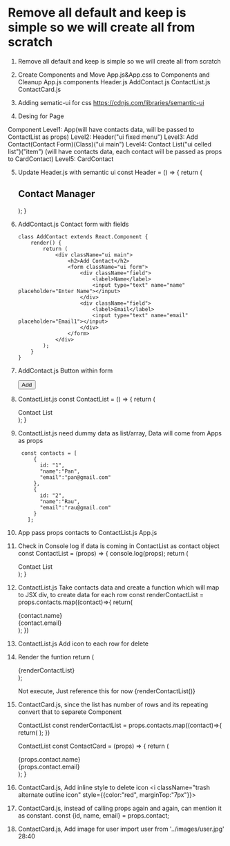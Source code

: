 # Remove all default and keep is simple so we will create all from scratch

1. Remove all default and keep is simple so we will create all from scratch

2. Create Components and Move App.js&App.css to Components and Cleanup App.js
		components
			Header.js
			AddContact.js
			ContactList.js
			ContactCard.js

3. Adding sematic-ui for css
https://cdnjs.com/libraries/semantic-ui
<link rel="stylesheet" href="https://cdnjs.cloudflare.com/ajax/libs/semantic-ui/2.4.1/semantic.min.css" integrity="sha512-8bHTC73gkZ7rZ7vpqUQThUDhqcNFyYi2xgDgPDHc+GXVGHXq+xPjynxIopALmOPqzo9JZj0k6OqqewdGO3EsrQ==" crossorigin="anonymous" referrerpolicy="no-referrer" />

4. Desing for Page

Component
Level1: App(will have contacts data, will be passed to ContactList as props)
	Level2: Header("ui fixed menu")
		Level3: Add Contact(Contact Form)(Class)("ui main")
			Level4: Contact List("ui celled list")("item") (will have contacts data, each contact will be passed as props to CardContact)
				Level5: CardContact
				
5. Update Header.js with semantic ui
	const Header = () => {
		return ( 
			<div className="ui fixed menu">
				<div className="ui container center">
					<h2>Contact Manager</h2>
				</div>
			</div>
		 );
	}

6. 	AddContact.js Contact form with fields

		class AddContact extends React.Component {
			render() {
				return (
					<div className="ui main">
						<h2>Add Contact</h2>
						<form className="ui form">
							<div className="field">
								<label>Name</label>
								<input type="text" name="name" placeholder="Enter Name"></input>
							</div>
							<div className="field">
								<label>Email</label>
								<input type="text" name="email" placeholder="Email1"></input>
							</div>
						</form>
					</div>
				);
			}
		}
	

7. AddContact.js Button within form

	<button className="ui button blue">Add</button>
	
8. ContactList.js 
		const ContactList = () => {
			return ( 
				<div className="ui celled list">
					Contact List
				</div>
			 );
		}

9. ContactList.js need dummy data as list/array, Data will come from Apps as props 

		const contacts = [
			{
			  id: "1",
			  "name":"Pan",
			  "email":"pan@gmail.com"
			},
			{
			  id: "2",
			  "name":"Rau",
			  "email":"rau@gmail.com"
			}
		  ];

10. App pass props contacts to ContactList.js
	App.js
      <ContactList contacts={contacts}/>
	
	
	
11. Check in Console log if data is coming in ContactList as contact object
	const ContactList = (props) => {
		console.log(props);
		return ( 
			<div className="ui celled list">
				Contact List
			</div>
		 );
	}

12. ContactList.js Take contacts data and create a function which will map to JSX div, to create data for each row
		const renderContactList = props.contacts.map((contact)=>{
			return(
				<div className="item">
					<div className="content">
						<div className="header">{contact.name}</div>
						<div>{contact.email}</div>
					</div>
				</div>
			);
		})

13. ContactList.js Add icon to each row for delete
                <i className="trash alternate outline icon"></i>		
	
14. Render the funtion
    return ( 
        <div className="ui celled list">
            {renderContactList}
        </div>
     );
	 
	Not execute, Just reference this for now
		{renderContactList()}
	  
15. ContactCard.js, since the list has number of rows and its repeating convert that to separete Component
	
	ContactList
		const renderContactList = props.contacts.map((contact)=>{
			return(
				<ContactCard contact={contact} />
			);
		})	

	ContactList
		const ContactCard = (props) => {
			return ( 
				<div className="item">
				<div className="content">
					<div className="header">{props.contact.name}</div>
					<div>{props.contact.email}</div>
				</div>
				<i className="trash alternate outline icon"></i>
			</div>
			 );
		}		
		
16. ContactCard.js, Add inline style to delete icon
        <i className="trash alternate outline icon"
        style={{color:"red", marginTop:"7px"}}></i>
		
17. ContactCard.js, instead of calling props again and again, can mention it as constant.
		    const {id, name, email} = props.contact;
			
18. ContactCard.js, Add image for user
		import user from '../images/user.jpg'
		28:40